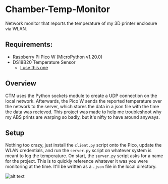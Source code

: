 # Chamber-Temp-Monitor
Network monitor that reports the temperature of my 3D printer enclosure via WLAN.

## Requirements:
- Raspberry Pi Pico W (MicroPython v1.20.0)
- DS18B20 Temperature Sensor
  - [I use this one](https://www.amazon.com/gp/product/B09NVWNGLQ/ref=ppx_yo_dt_b_search_asin_title?ie=UTF8&psc=1)

## Overview 
CTM uses the Python sockets module to create a UDP connection on the local network. Afterwards, the Pico W sends the reported temperature over the network to the server, which stores the data in a json file with the time the data was recieved. This project was made to help me troubleshoot why my ABS prints are warping so badly, but it's nifty to have around anyways. 

## Setup
Nothing too crazy, just install the `client.py` script onto the Pico, update the WLAN credentials, and run the `server.py` script on whatever system is meant to log the temperature. 
On start, the `server.py` script asks for a name for the project. This is to quickly reference whatever it was you were monitoring at the time. It'll be written as a `.json` file in the local directory.

![alt text](https://github.com/jake-springer/Chamber-Temp-Monitor/blob/main/CTM.jpg?raw=true)
